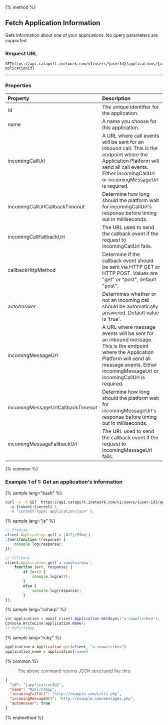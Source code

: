 {% method %}

## Fetch Application Information
Gets information about one of your applications. No query parameters are supported.

### Request URL

<code class="get">GET</code>`https://api.catapult.inetwork.com/v1/users/{userId}/applications/{applicationId}`

---

### Properties
| Property                          | Description                                                                                                                                                                                                 |
|:----------------------------------|:------------------------------------------------------------------------------------------------------------------------------------------------------------------------------------------------------------|
| id                                | The unique identifier for the application.                                                                                                                                                                  |
| name                              | A name you choose for this application.                                                                                                                                                                     |
| incomingCallUrl                   | A URL where call events will be sent for an inbound call. This is the endpoint where the Application Platform will send all call events. Either incomingCallUrl or incomingMessageUrl is required.          |
| incomingCallUrlCallbackTimeout    | Determine how long should the platform wait for incomingCallUrl's response before timing out in milliseconds.                                                                                               |
| incomingCallFallbackUrl           | The URL used to send the callback event if the request to incomingCallUrl fails.                                                                                                                            |
| callbackHttpMethod                | Determine if the callback event should be sent via HTTP GET or HTTP POST. Values are "get" or "post", default: "post".                                                                                      |
| autoAnswer                        | Determines whether or not an incoming call should be automatically answered. Default value is 'true'.                                                                                                       |
| incomingMessageUrl                | A URL where message events will be sent for an inbound message. This is the endpoint where the Application Platform will send all message events. Either incomingMessageUrl or incomingCallUrl is required. |
| incomingMessageUrlCallbackTimeout | Determine how long should the platform wait for incomingMessageUrl's response before timing out in milliseconds.                                                                                            |
| incomingMessageFallbackUrl        | The URL used to send the callback event if the request to incomingMessageUrl fails.                                                                                                                         |


{% common %}

### Example 1 of 1: Get an application's information

{% sample lang="bash" %}

```bash
curl -v -X GET  https://api.catapult.inetwork.com/v1/users/{user-id}/applications/{applicationId}
  -u {token}:{secret} \
  -H "Content-type: application/json" \
```

{% sample lang="js" %}

```js
// Promise
client.Application.get('a-j4f2jz53mq')
.then(function (response) {
	console.log(response);
});

// Callback
client.Application.get('a-zuwwfzzrbea',
	function (err, response) {
		if (err) {
			console.log(err);
		}
		else {
			console.log(response);
		}
});
```

{% sample lang="csharp" %}

```csharp
var application = await client.Application.GetAsync("a-zuwwfzzrbea");
Console.WriteLine(application.Name);
// MyFirstApp
```

{% sample lang="ruby" %}

```ruby
application = Application.get(client, "a-zuwwfzzrbea")
application_name = application[:name]
```
{% common %}

> The above command returns JSON structured like this:

```json
{
  "id": "{applicationId}",
  "name": "MyFirstApp",
  "incomingCallUrl": "http://example.com/calls.php",
  "incomingMessageUrl": "http://example.com/messages.php",
  "autoAnswer": true
}
```
{% endmethod %}

